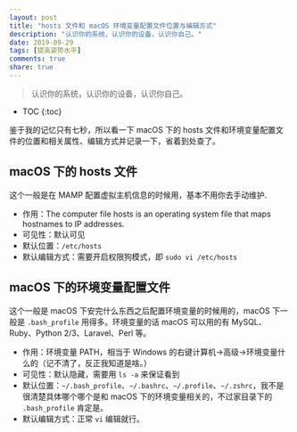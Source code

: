 ```yaml
---
layout: post
title: "hosts 文件和 macOS 环境变量配置文件位置与编辑方式"
description: "认识你的系统，认识你的设备，认识你自己。"
date: 2019-09-29
tags: [提高姿势水平]
comments: true
share: true
---
```


> 认识你的系统，认识你的设备，认识你自己。

* TOC
{:toc}


鉴于我的记忆只有七秒，所以看一下 macOS 下的 hosts 文件和环境变量配置文件的位置和相关属性、编辑方式并记录一下，省着到处查了。

## macOS 下的 hosts 文件

这个一般是在 MAMP 配置虚拟主机信息的时候用，基本不用你去手动维护.

* 作用：The computer file hosts is an operating system file that maps hostnames to IP addresses.
* 可见性：默认可见
* 默认位置：`/etc/hosts`
* 默认编辑方式：需要开启权限狗模式，即 `sudo vi /etc/hosts`


## macOS 下的环境变量配置文件

这个一般是 macOS 下安完什么东西之后配置环境变量的时候用的，macOS 下一般是 `.bash_profile` 用得多。环境变量的话 macOS 可以用的有 MySQL、Ruby、Python 2/3、Laravel、Perl 等。

* 作用：环境变量 PATH，相当于 Windows 的右键计算机→高级→环境变量什么的（记不清了，反正我知道是啥。）
* 可见性：默认隐藏，需要用 `ls -a` 来保证看到
* 默认位置：`~/.bash_profile`、`~/.bashrc`、`~/.profile`、`~/.zshrc`，我不是很清楚具体哪个哪个是和 macOS 下的环境变量相关的，不过家目录下的 `.bash_profile` 肯定是。
* 默认编辑方式：正常 `vi` 编辑就行。